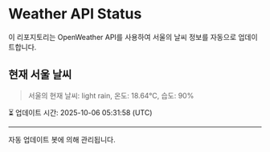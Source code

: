 
# Weather API Status

이 리포지토리는 OpenWeather API를 사용하여 서울의 날씨 정보를 자동으로 업데이트합니다.

## 현재 서울 날씨
> 서울의 현재 날씨: light rain, 온도: 18.64°C, 습도: 90%

⏳ 업데이트 시간: 2025-10-06 05:31:58 (UTC)

---
자동 업데이트 봇에 의해 관리됩니다.
